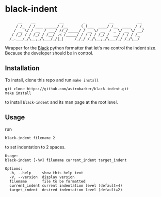 # black-indent
```
      __    __           __         _           __           __ 
     / /_  / /___ ______/ /__      (_)___  ____/ /__  ____  / /_
    / __ \/ / __ `/ ___/ //_/_____/ / __ \/ __  / _ \/ __ \/ __/
   / /_/ / / /_/ / /__/ ,< /_____/ / / / / /_/ /  __/ / / / /_  
  /_.___/_/\__,_/\___/_/|_|     /_/_/ /_/\__,_/\___/_/ /_/\__/  
 ```   

Wrapper for the [Black](https://github.com/psf/black) python formatter that let's me control the indent size.
Because the developer should be in control.

## Installation
To install, clone this repo and run `make install`
```
git clone https://github.com/astrobarker/black-indent.git
make install
```
to install `black-indent` and its man page at the root level.

## Usage
run 
```
black-indent filename 2
```
to set indentation to 2 spaces.

```
Usage: 
black-indent [-hv] filename current_indent target_indent

Options: 
  -h, --help     show this help text
  -V, --version  display version
  filename       file to be formatted
  current_indent current indentation level (default=4)
  target_indent  desired indentation level (default=2)
```
